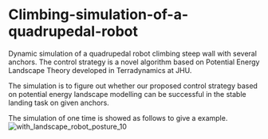 # Climbing-simulation-of-a-quadrupedal-robot
Dynamic simulation of a quadrupedal robot climbing steep wall with several anchors. The control strategy is a novel algorithm based on Potential Energy Landscape Theory developed in Terradynamics at JHU.

The simulation is to figure out whether our proposed control strategy based on potential energy landscape modelling can be successful in the stable landing task on given anchors.

The simulation of one time is showed as follows to give a example.
![with_landscape_robot_posture_10](https://github.com/Qinfelix/Climbing-simulation-of-a-quadrupedal-robot/assets/101391988/8f87810d-6130-426f-a86b-5b4b5957aa73)
